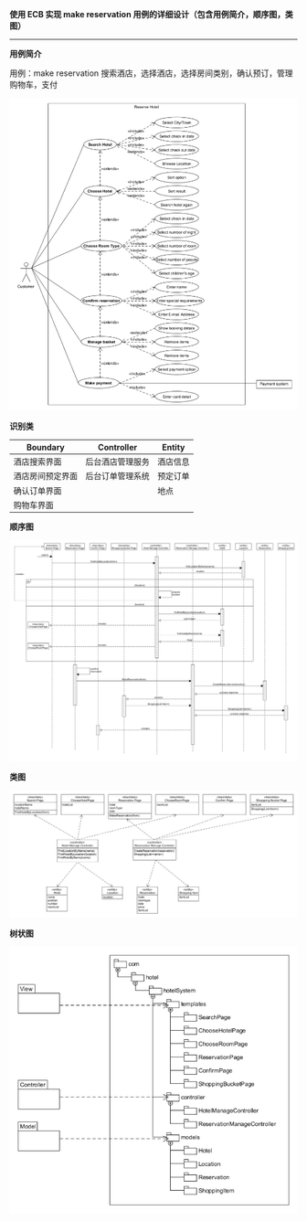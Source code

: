 **使用 ECB 实现 make reservation 用例的详细设计（包含用例简介，顺序图，类图）**

---

**用例简介**

用例：make reservation 搜索酒店，选择酒店，选择房间类别，确认预订，管理购物车，支付

<img src="../resources/picture/Homework_9/Asg_RH.png">

**识别类**

| Boundary         | Controller       | Entity   |
| ---------------- | ---------------- | -------- |
| 酒店搜索界面     | 后台酒店管理服务 | 酒店信息 |
| 酒店房间预定界面 | 后台订单管理系统 | 预定订单 |
| 确认订单界面     |                  | 地点     |
| 购物车界面       |                  |          |

**顺序图**

<img src="../resources/picture/Homework_9/顺序图.png">

**类图**

<img src="../resources/picture/Homework_9/类图.png">

**树状图**

<img src="../resources/picture/Homework_9/树状图.png">